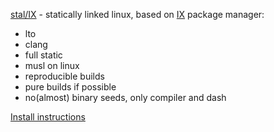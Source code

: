 [stal/IX](https://github.com/stal-ix/ix/blob/main/docs/STALIX.md) - statically linked linux, based on [IX](https://github.com/stal-ix/ix/blob/main/docs/IX.md) package manager:

* lto
* clang
* full static
* musl on linux
* reproducible builds
* pure builds if possible
* no(almost) binary seeds, only compiler and dash

[Install instructions](https://github.com/stal-ix/ix/blob/main/docs/INSTALL.md)
